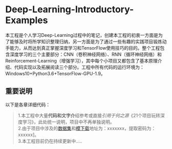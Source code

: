 # Deep-Learning-Introductory-Examples
本工程是个人学习Deep-Learning过程中的笔记，创建本工程的初衷一方面是为了能够及时将所学知识整理归纳，另一方面是为了通过一些有趣的实践项目锻炼动手能力，从而达到真正掌握深度学习和TensorFlow使用技巧的目的。整个工程包含深度学习的三个主要部分：CNN（卷积神经网络）、RNN（循环神经网络）和Reinforcement-Learning（增强学习），其中每个小项目又都包含了基本原理介绍、代码实现以及拓展阅读三个部分。工程中所有代码的运行环境为：Windows10+Python3.6+TensorFlow-GPU-1.9。

## 重要说明
以下是各章详细代码：  
>1.本工程中大量**代码和文字介**绍参考或直接*引用于何之源*《21个项目玩转深度学习》，此处统一说明，项目中不再单独说明。  
>2.由于项目中涉及的[数据集]()和[模下载]()地址为：xxxxxxx，提取密码为：xxxxxx]。  
>3.本工程目前仍在持续更新中.....
